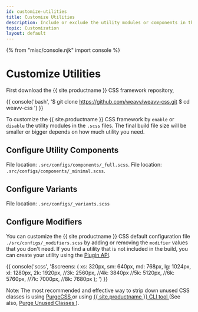 ```yaml
---
id: customize-utilities
title: Customize Utilities
description: Include or exclude the utility modules or components in the framework.
topic: Customization
layout: default
---
```


{% from "misc/console.njk" import console %}

# Customize Utilities

First download the {{ site.productname }} CSS framework repository,

{{ console('bash',
'$ git clone https://github.com/weavv/weavv-css.git
$ cd weavv-css
') }}

To customize the {{ site.productname }} CSS framework by `enable` or `disable` the utility modules in the `.scss` files. The final build file size will be smaller or bigger depends on how much utility you need.

## Configure Utility Components

File location: `.src/configs/components/_full.scss`.
File location: `.src/configs/components/_minimal.scss`.

## Configure Variants

File location: `.src/configs/_variants.scss`

## Configure Modifiers

You can customize the {{ site.productname }} CSS default configuration file `./src/configs/_modifiers.scss` by adding or removing the `modifier` values that you don't need. If you find a utility that is not included in the build, you can create your utility using the [Plugin API](/plugin-api).

{{ console('scss',
'$screens: (
    xs: 320px,
    sm: 640px,
    md: 768px,
    lg: 1024px,
    xl: 1280px,
    2k: 1920px,
    //3k: 2560px,
    //4k: 3840px
    //5k: 5120px,
    //6k: 5760px,
    //7k: 7000px,
    //8k: 7680px
);
') }}

<div class="margin-y-2 margin-x-4 padding-3 border-l-8 text-sm">
  <span class="padding-r-1 font-semibold">
    Note:
  </span>
  The most recommended and effective way to strip down unused CSS classes is using
  <a
    href="https://purgecss.com/"
    target="_blank"
    title="Visit PurgeCSS website">
    PurgeCSS
  </a>
  or using
  <a href="/installation/#using-{{ site.smallproductname }}-via-cli">
    {{ site.productname }} CLI tool
  </a>
  (See also,
  <a href="/reduce-file-size/">
    Purge Unused Classes
  </a>).
</div>
